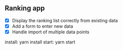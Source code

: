 ## Ranking app

- [x] Display the ranking list correctly from existing data
- [x] Add a form to enter new data
- [x] Handle import of multiple data points

install: yarn install
start: yarn start

